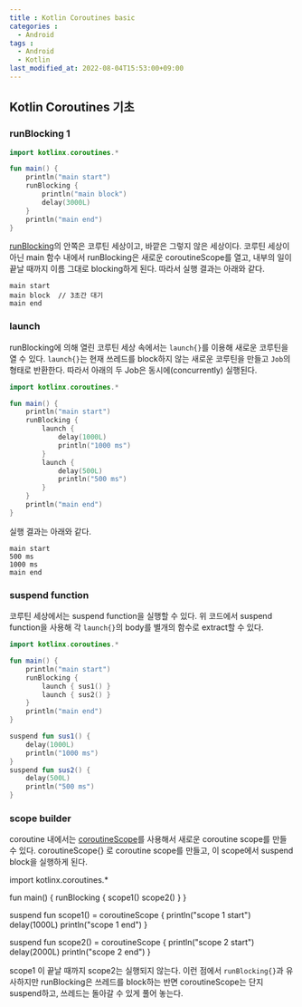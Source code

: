 ```yaml
---
title : Kotlin Coroutines basic
categories : 
  - Android
tags :
  - Android 
  - Kotlin
last_modified_at: 2022-08-04T15:53:00+09:00
---
```


<script src="https://unpkg.com/kotlin-playground@1" data-selector=".kotlin-code"></script>


## Kotlin Coroutines 기초

### runBlocking 1
```kotlin
import kotlinx.coroutines.*

fun main() {
    println("main start")
    runBlocking {
    	println("main block")
        delay(3000L)
    }
    println("main end")
}
```
[runBlocking]의 안쪽은 코루틴 세상이고, 바깥은 그렇지 않은 세상이다. 코루틴 세상이 아닌 main 함수 내에서 runBlocking은 새로운 coroutineScope를 열고, 내부의 일이 끝날 때까지 이름 그대로 blocking하게 된다. 따라서 실행 결과는 아래와 같다.
```
main start
main block  // 3초간 대기
main end
```

### launch
runBlocking에 의해 열린 코루틴 세상 속에서는 `launch{}`를 이용해 새로운 코루틴을 열 수 있다. `launch{}`는 현재 쓰레드를 block하지 않는 새로운 코루틴을 만들고 `Job`의 형태로 반환한다. 따라서 아래의 두 Job은 동시에(concurrently) 실행된다.
```kotlin
import kotlinx.coroutines.*

fun main() {
    println("main start")
    runBlocking {
        launch {
            delay(1000L)
            println("1000 ms")
        }
        launch {
            delay(500L)
            println("500 ms")
        }
    }
    println("main end")
}
```
실행 결과는 아래와 같다.
```
main start
500 ms
1000 ms
main end
```

### suspend function
코루틴 세상에서는 suspend function을 실행할 수 있다. 위 코드에서 suspend function을 사용해 각 `launch{}`의 body를 별개의 함수로 extract할 수 있다.
```kotlin
import kotlinx.coroutines.*

fun main() {
    println("main start")
    runBlocking {
        launch { sus1() }
        launch { sus2() }
    }
    println("main end")
}

suspend fun sus1() {
    delay(1000L)
	println("1000 ms")
}
suspend fun sus2() {
    delay(500L)
	println("500 ms")
}
```

### scope builder
coroutine 내에서는 [coroutineScope]를 사용해서 새로운 coroutine scope를 만들 수 있다. coroutineScope{} 로 coroutine scope를 만들고, 이 scope에서 suspend block을 실행하게 된다.

<div class="kotlin-code">
	
import kotlinx.coroutines.*

fun main() {
    runBlocking {
    	  scope1()
        scope2()
    }
}

suspend fun scope1() = coroutineScope {
    println("scope 1 start")
    delay(1000L)
    println("scope 1 end")
}

suspend fun scope2() = coroutineScope {
    println("scope 2 start")
    delay(2000L)
    println("scope 2 end")
}

</div>

scope1 이 끝날 때까지 scope2는 실행되지 않는다. 이런 점에서 `runBlocking{}`과 유사하지만 runBlocking은 쓰레드를 block하는 반면 coroutineScope는 단지 suspend하고, 쓰레드는 돌아갈 수 있게 풀어 놓는다.


[runBlocking]: https://kotlinlang.org/api/kotlinx.coroutines/kotlinx-coroutines-core/kotlinx.coroutines/run-blocking.html
[coroutineScope]: https://kotlinlang.org/api/kotlinx.coroutines/kotlinx-coroutines-core/kotlinx.coroutines/coroutine-scope.html
